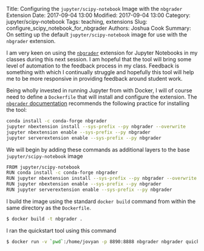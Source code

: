 Title: Configuring the `jupyter/scipy-notebook` Image with the `nbgrader` Extension
Date: 2017-09-04 13:00
Modified: 2017-09-04 13:00
Category: jupyter/scipy-notebook
Tags: teaching, extensions
Slug: configure_scipy_notebook_for_nbgrader
Authors: Joshua Cook
Summary: On setting up the default `jupyter/scipy-notebook` image for use with the `nbgrader` extension.

I am very keen on using the [`nbgrader`](https://nbgrader.readthedocs.io/en/stable/index.html)
extension for Jupyter Notebooks in my classes during this next session.
I am hopeful that the tool will bring some level of automation to the feedback process in my class. Feedback is
something with which I continually struggle and hopefully this tool will help me to be more responsive
in providing feedback around student work.

Being wholly invested in running Jupyter from with Docker, I will of course need to define a `Dockerfile` that
will install and configure the extension. The [`nbgrader` documentation](https://nbgrader.readthedocs.io/en/stable/user_guide/installation.html)
recommends the following practice for installing the tool:

```bash
conda install -c conda-forge nbgrader
jupyter nbextension install --sys-prefix --py nbgrader --overwrite
jupyter nbextension enable --sys-prefix --py nbgrader
jupyter serverextension enable --sys-prefix --py nbgrader
```

We will begin by adding these commands as additional layers to the base `jupyter/scipy-notebook` image

```bash
FROM jupyter/scipy-notebook
RUN conda install -c conda-forge nbgrader
RUN jupyter nbextension install --sys-prefix --py nbgrader --overwrite
RUN jupyter nbextension enable --sys-prefix --py nbgrader
RUN jupyter serverextension enable --sys-prefix --py nbgrader
```

I build the image using the standard `docker build` command from
within the same directory as the `Dockerfile`.

```bash
$ docker build -t nbgrader .
```

I ran the quickstart tool using this command

```bash
$ docker run -v `pwd`:/home/jovyan -p 8890:8888 nbgrader nbgrader quickstart dsiplus2
```

